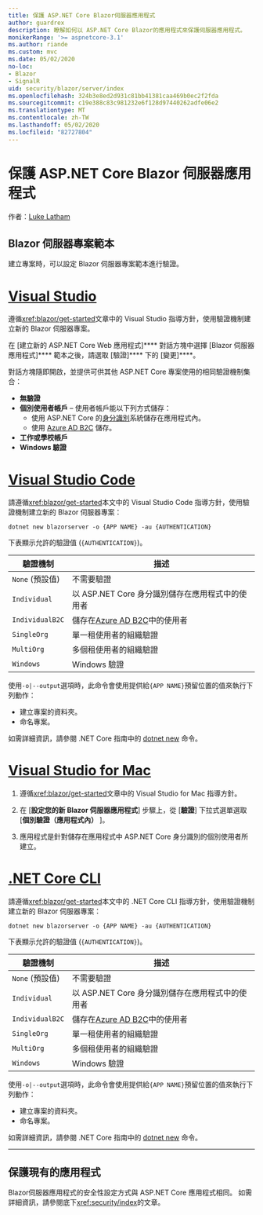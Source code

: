 ```yaml
---
title: 保護 ASP.NET Core Blazor伺服器應用程式
author: guardrex
description: 瞭解如何以 ASP.NET Core Blazor的應用程式來保護伺服器應用程式。
monikerRange: '>= aspnetcore-3.1'
ms.author: riande
ms.custom: mvc
ms.date: 05/02/2020
no-loc:
- Blazor
- SignalR
uid: security/blazor/server/index
ms.openlocfilehash: 324b3e8ed2d931c81bb41381caa469b0ec2f2fda
ms.sourcegitcommit: c19e388c83c981232e6f128d97440262adfe06e2
ms.translationtype: MT
ms.contentlocale: zh-TW
ms.lasthandoff: 05/02/2020
ms.locfileid: "82727804"
---
```

# <a name="secure-aspnet-core-blazor-server-apps"></a>保護 ASP.NET Core Blazor 伺服器應用程式

作者：[Luke Latham](https://github.com/guardrex)

## <a name="blazor-server-project-template"></a>Blazor 伺服器專案範本

建立專案時，可以設定 Blazor 伺服器專案範本進行驗證。

# <a name="visual-studio"></a>[Visual Studio](#tab/visual-studio)

遵循<xref:blazor/get-started>文章中的 Visual Studio 指導方針，使用驗證機制建立新的 Blazor 伺服器專案。

在 [建立新的 ASP.NET Core Web 應用程式]**** 對話方塊中選擇 [Blazor 伺服器應用程式]**** 範本之後，請選取 [驗證]**** 下的 [變更]****。

對話方塊隨即開啟，並提供可供其他 ASP.NET Core 專案使用的相同驗證機制集合：

* **無驗證**
* **個別使用者帳戶** &ndash; 使用者帳戶能以下列方式儲存：
  * 使用 ASP.NET Core 的[身分識別](xref:security/authentication/identity)系統儲存在應用程式內。
  * 使用 [Azure AD B2C](xref:security/authentication/azure-ad-b2c) 儲存。
* **工作或學校帳戶**
* **Windows 驗證**

# <a name="visual-studio-code"></a>[Visual Studio Code](#tab/visual-studio-code)

請遵循<xref:blazor/get-started>本文中的 Visual Studio Code 指導方針，使用驗證機制建立新的 Blazor 伺服器專案：

```dotnetcli
dotnet new blazorserver -o {APP NAME} -au {AUTHENTICATION}
```

下表顯示允許的驗證值 (`{AUTHENTICATION}`)。

| 驗證機制 | 描述 |
| ------------------------ | ----------- |
| `None` (預設值)         | 不需要驗證 |
| `Individual`             | 以 ASP.NET Core 身分識別儲存在應用程式中的使用者 |
| `IndividualB2C`          | 儲存在[Azure AD B2C](xref:security/authentication/azure-ad-b2c)中的使用者 |
| `SingleOrg`              | 單一租使用者的組織驗證 |
| `MultiOrg`               | 多個租使用者的組織驗證 |
| `Windows`                | Windows 驗證 |

使用`-o|--output`選項時，此命令會使用提供給`{APP NAME}`預留位置的值來執行下列動作：

* 建立專案的資料夾。
* 命名專案。

如需詳細資訊，請參閱 .NET Core 指南中的 [dotnet new](/dotnet/core/tools/dotnet-new) 命令。

# <a name="visual-studio-for-mac"></a>[Visual Studio for Mac](#tab/visual-studio-mac)

1. 遵循<xref:blazor/get-started>文章中的 Visual Studio for Mac 指導方針。

1. 在 [**設定您的新 Blazor 伺服器應用程式**] 步驟上，從 [**驗證**] 下拉式選單選取 [**個別驗證（應用程式內）** ]。

1. 應用程式是針對儲存在應用程式中 ASP.NET Core 身分識別的個別使用者所建立。

# <a name="net-core-cli"></a>[.NET Core CLI](#tab/netcore-cli/)

請遵循<xref:blazor/get-started>本文中的 .NET Core CLI 指導方針，使用驗證機制建立新的 Blazor 伺服器專案：

```dotnetcli
dotnet new blazorserver -o {APP NAME} -au {AUTHENTICATION}
```

下表顯示允許的驗證值 (`{AUTHENTICATION}`)。

| 驗證機制 | 描述 |
| ------------------------ | ----------- |
| `None` (預設值)         | 不需要驗證 |
| `Individual`             | 以 ASP.NET Core 身分識別儲存在應用程式中的使用者 |
| `IndividualB2C`          | 儲存在[Azure AD B2C](xref:security/authentication/azure-ad-b2c)中的使用者 |
| `SingleOrg`              | 單一租使用者的組織驗證 |
| `MultiOrg`               | 多個租使用者的組織驗證 |
| `Windows`                | Windows 驗證 |

使用`-o|--output`選項時，此命令會使用提供給`{APP NAME}`預留位置的值來執行下列動作：

* 建立專案的資料夾。
* 命名專案。

如需詳細資訊，請參閱 .NET Core 指南中的 [dotnet new](/dotnet/core/tools/dotnet-new) 命令。

---

## <a name="secure-an-existing-app"></a>保護現有的應用程式

Blazor伺服器應用程式的安全性設定方式與 ASP.NET Core 應用程式相同。 如需詳細資訊，請參閱底下<xref:security/index>的文章。
